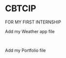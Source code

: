 # CBTCIP
FOR MY FIRST INTERNSHIP
<br>
<p>Add my Weather app file</p>
<br>
<p>Add my Portfolio file</p>
